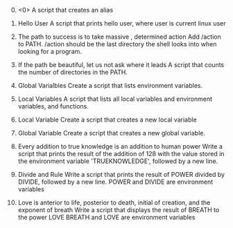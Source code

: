 0. <0>
A script that creates an alias

1. Hello User
A script that prints hello user, where user is current linux user

2. The path to success is to take massive , determined action
Add /action to PATH. /action should be the last directory the shell looks into when looking for a program.

3. If the path be beautiful, let us not ask where it leads
A script that counts the number of directories in the PATH.


4. Global Varialbles
Create a script that lists environment variables.

5. Local Variables
A script that lists all local variables and environment variables, and functions.

6. Local Variable
Create a script that creates a new local variable

7. Global Variable
Create a script that creates a new global variable.

8.  Every addition to true knowledge is an addition to human power
Write a script that prints the result of the addition of 128 with the value stored in the environment variable 'TRUEKNOWLEDGE', followed by a new line.

9. Divide and Rule
Write a script that prints the result of POWER divided by DIVIDE, followed by a new line. POWER and DIVIDE are environment variables

10.  Love is anterior to life, posterior to death, initial of creation, and the exponent of breath
Write a script that displays the result of BREATH to the power LOVE BREATH and LOVE are environment variables
